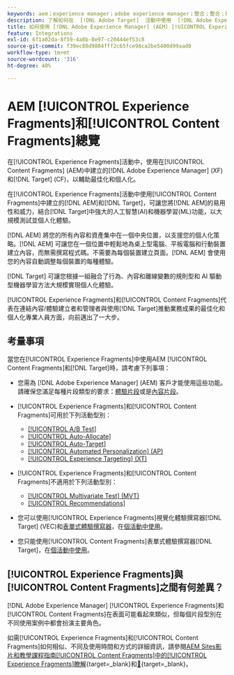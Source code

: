 ```yaml
---
keywords: aem；experience manager；adobe experience manager；整合；整合；體驗片段；內容片段
description: 了解如何在  [!DNL Adobe Target]  活動中使用  [!DNL Adobe Experience Manager]  體驗和內容片段。
title: 如何使用 [!DNL Adobe Experience Manager] (AEM) [!UICONTROL Experience Fragments]和[!UICONTROL Content Fragments]？
feature: Integrations
exl-id: 6f1a02da-8f59-4a8b-8e97-c20444ef53c8
source-git-commit: f39ec80d9804fff2c65fce98ca2be5400d99aad0
workflow-type: tm+mt
source-wordcount: '316'
ht-degree: 40%

---
```


# AEM [!UICONTROL Experience Fragments]和[!UICONTROL Content Fragments]總覽

在[!UICONTROL Experience Fragments]活動中，使用在[!UICONTROL Content Fragments] (AEM)中建立的[!DNL Adobe Experience Manager] (XF)和[!DNL Target] (CF)，以輔助最佳化和個人化。

在[!UICONTROL Experience Fragments]活動中使用[!UICONTROL Content Fragments]中建立的[!DNL AEM]和[!DNL Target]，可讓您將[!DNL AEM]的易用性和威力，結合[!DNL Target]中強大的人工智慧(AI)和機器學習(ML)功能，以大規模測試並個人化體驗。

[!DNL AEM] 將您的所有內容和資產集中在一個中央位置，以支援您的個人化策略。[!DNL AEM] 可讓您在一個位置中輕鬆地為桌上型電腦、平板電腦和行動裝置建立內容，而無需撰寫程式碼。不需要為每個裝置建立頁面。[!DNL AEM] 會使用您的內容自動調整每個裝置的每種體驗。

[!DNL Target] 可讓您根據一組融合了行為、內容和離線變數的規則型和 AI 驅動型機器學習方法大規模實現個人化體驗。

[!UICONTROL Experience Fragments]和[!UICONTROL Content Fragments]代表在連結內容/體驗建立者和管理者與使用[!DNL Target]推動業務成果的最佳化和個人化專業人員方面，向前邁出了一大步。

## 考量事項

當您在[!UICONTROL Experience Fragments]中使用AEM [!UICONTROL Content Fragments]和[!DNL Target]時，請考慮下列事項：
* 您需為 [!DNL Adobe Experience Manager] (AEM) 客戶才能使用這些功能。請確保您滿足每種片段類型的要求：[體驗片段](/help/main/c-integrating-target-with-mac/aem/experience-fragments-aem.md#requirements)或是[內容片段](/help/main/c-integrating-target-with-mac/aem/content-fragments-aem.md#requirements)。
* [!UICONTROL Experience Fragments]和[!UICONTROL Content Fragments]可用於下列活動型別：

   * [[!UICONTROL A/B Test]](/help/main/c-activities/t-test-ab/test-ab.md)
   * [[!UICONTROL Auto-Allocate]](/help/main/c-activities/automated-traffic-allocation/automated-traffic-allocation.md)
   * [[!UICONTROL Auto-Target]](/help/main/c-activities/auto-target/auto-target-to-optimize.md)
   * [[!UICONTROL Automated Personalization] (AP)](/help/main/c-activities/t-automated-personalization/automated-personalization.md)
   * [[!UICONTROL Experience Targeting] (XT)](/help/main/c-activities/t-experience-target/experience-target.md)

* [!UICONTROL Experience Fragments]和[!UICONTROL Content Fragments]不適用於下列活動型別：

   * [[!UICONTROL Multivariate Test] (MVT)](/help/main/c-activities/c-multivariate-testing/multivariate-testing.md)
   * [[!UICONTROL Recommendations]](/help/main/c-recommendations/recommendations.md)

* 您可以使用[!UICONTROL Experience Fragments]視覺化體驗撰寫器[!DNL Target] (VEC)和[表單式體驗撰寫器](/help/main/c-experiences/c-visual-experience-composer/visual-experience-composer.md)，在[個活動中使用](/help/main/c-experiences/form-experience-composer.md)。
* 您只能使用[!UICONTROL Content Fragments]表單式體驗撰寫器[!DNL Target]，在[個活動中使用](/help/main/c-experiences/form-experience-composer.md)。

## [!UICONTROL Experience Fragments]與[!UICONTROL Content Fragments]之間有何差異？

[!DNL Adobe Experience Manager] [!UICONTROL Experience Fragments]和[!UICONTROL Content Fragments]在表面可能看起來類似，但每個片段型別在不同使用案例中都會扮演主要角色。

如需[!UICONTROL Experience Fragments]和[!UICONTROL Content Fragments]如何相似、不同及使用時間和方式的詳細資訊，請參閱[AEM Sites影片和教學課程指南[!UICONTROL Content Fragments]中的[!UICONTROL Experience Fragments]瞭解](https://experienceleague.adobe.com/docs/experience-manager-learn/sites/content-fragments/understand-content-fragments-and-experience-fragments.html){target=_blank}和[&#128279;](https://experienceleague.adobe.com/docs/experience-manager-learn/sites/overview.html){target=_blank}。
